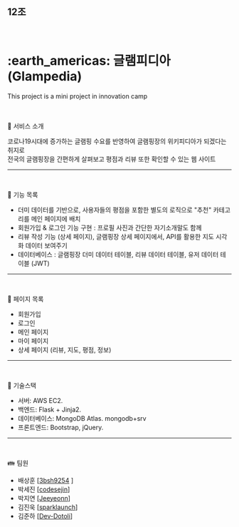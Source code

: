 <h2> 12조 </h2>
<br>
<h1> :earth_americas: 글램피디아 (Glampedia) </h1>
This project is a mini project in innovation camp
<br>
<br>
<br>

:mega: 서비스 소개

코로나19시대에 증가하는 글램핑 수요를 반영하여 글램핑장의 위키피디아가 되겠다는 취지로 <br>
전국의 글램핑장을 간편하게 살펴보고 평점과 리뷰 또한 확인할 수 있는 웹 사이트

-------------
<br>

:wrench: 기능 목록 
- 더미 데이터를 기반으로, 사용자들의 평점을 포함한 별도의 로직으로 "추천" 카테고리를 메인 페이지에 배치 <br>
- 회원가입 & 로그인 기능 구현 : 프로필 사진과 간단한 자기소개말도 함께 <br>
- 리뷰 작성 기능 (상세 페이지), 글램핑장 상세 페이지에서, API를 활용한 지도 시각화 데이터 보여주기<br>
- 데이터베이스 : 글램핑장 더미 데이터 테이블, 리뷰 데이터 테이블, 유저 데이터 테이블 (JWT)

-------------
<br>

:scroll: 페이지 목록 
- 회원가입 <br>
- 로그인 <br>
- 메인 페이지  <br>
- 마이 페이지 <br>
- 상세 페이지 (리뷰, 지도, 평점, 정보)

-------------
<br>

:pushpin: 기술스택

- 서버: AWS EC2. <br>
- 백엔드: Flask + Jinja2. <br>
- 데이터베이스: MongoDB Atlas. mongodb+srv <br>
- 프론트엔드: Bootstrap, jQuery. 

-------------
<br>

:family: 팀원

- 배상훈 [[3bsh9254](https://github.com/bsh9254) ]
- 박세진 [[codesejin](https://github.com/codesejin)]
- 박지연 [[Jeeyeonn](https://github.com/Jeeyeonn)]
- 김진욱 [[sparklaunch](https://github.com/sparklaunch)]
- 김준하 [[Dev-Dotoli](https://github.com/Dev-Dotoli)]
